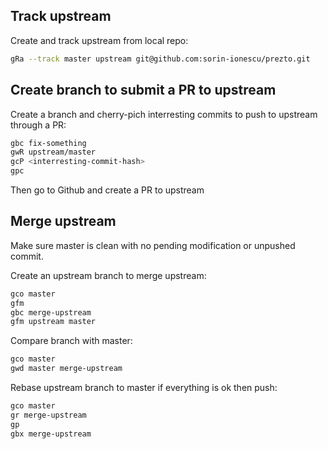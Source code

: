 ## Track upstream

Create and track upstream from local repo:

```sh
gRa --track master upstream git@github.com:sorin-ionescu/prezto.git
```

## Create branch to submit a PR to upstream

Create a branch and cherry-pich interresting commits to push to upstream through a PR:

```sh
gbc fix-something
gwR upstream/master
gcP <interresting-commit-hash>
gpc
```

Then go to Github and create a PR to upstream

## Merge upstream

Make sure master is clean with no pending modification or unpushed commit.

Create an upstream branch to merge upstream:

```sh
gco master
gfm
gbc merge-upstream
gfm upstream master
```

Compare branch with master:

```sh
gco master
gwd master merge-upstream
```

Rebase upstream branch to master if everything is ok then push:

```sh
gco master
gr merge-upstream
gp
gbx merge-upstream
```
